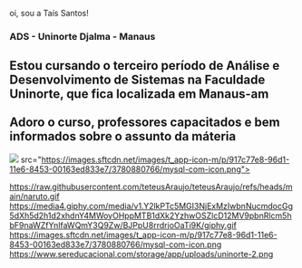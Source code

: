oi, sou a Taís Santos!

<h3>ADS - Uninorte Djalma - Manaus</h3>
<h2>Estou cursando o terceiro período de Análise e Desenvolvimento de Sistemas na Faculdade Uninorte, que fica localizada em Manaus-am<br><br>Adoro o curso, professores capacitados e bem informados sobre o assunto da máteria</h2>

<img
  src="https://encrypted-tbn0.gstatic.com/images?q=tbn:ANd9GcRIBz0Bb97qJ3hwgfDwxh8xKXuF0cSknyh9najx4ARTsejRDEbu0KPNq6NL9yzocC47AY4&usqp=CAU">
  src="https://images.sftcdn.net/images/t_app-icon-m/p/917c77e8-96d1-11e6-8453-00163ed833e7/3780880766/mysql-com-icon.png">




https://raw.githubusercontent.com/teteusAraujo/teteusAraujo/refs/heads/main/naruto.gif
https://media4.giphy.com/media/v1.Y2lkPTc5MGI3NjExMzIwbnNucmdocGg5dXh5d2h1d2xhdnY4MWoyOHppMTB1dXk2YzhwOSZlcD12MV9pbnRlcm5hbF9naWZfYnlfaWQmY3Q9Zw/BJPpU8rrdrjoOaTi9K/giphy.gif
https://images.sftcdn.net/images/t_app-icon-m/p/917c77e8-96d1-11e6-8453-00163ed833e7/3780880766/mysql-com-icon.png
https://www.sereducacional.com/storage/app/uploads/uninorte-2.png
